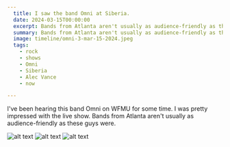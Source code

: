 ```yaml
---
  title: I saw the band Omni at Siberia.
  date: 2024-03-15T00:00:00
  excerpt: Bands from Atlanta aren't usually as audience-friendly as these guys were.
  summary: Bands from Atlanta aren't usually as audience-friendly as these guys were.
  image: timeline/omni-3-mar-15-2024.jpeg
  tags:
    - rock
    - shows
    - Omni
    - Siberia
    - Alec Vance
    - now

---
```


 I've been hearing this band Omni on WFMU for some time. I was pretty impressed with the live show. Bands from Atlanta aren't usually as audience-friendly as these guys were.

![alt text](/static/img/timeline/omni-1-mar-15-2024.jpeg)
![alt text](/static/img/timeline/omni-2-mar-15-2024.jpeg)
![alt text](/static/img/timeline/omni-3-mar-15-2024.jpeg)


  